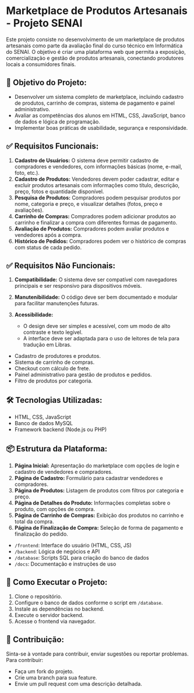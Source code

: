 # Marketplace de Produtos Artesanais - Projeto SENAI

Este projeto consiste no desenvolvimento de um marketplace de produtos artesanais como parte da avaliação final do curso técnico em Informática do SENAI. O objetivo é criar uma plataforma web que permita a exposição, comercialização e gestão de produtos artesanais, conectando produtores locais a consumidores finais.

## 🎯 **Objetivo do Projeto:**

* Desenvolver um sistema completo de marketplace, incluindo cadastro de produtos, carrinho de compras, sistema de pagamento e painel administrativo.
* Avaliar as competências dos alunos em HTML, CSS, JavaScript, banco de dados e lógica de programação.
* Implementar boas práticas de usabilidade, segurança e responsividade.

## ✅ **Requisitos Funcionais:**

1. **Cadastro de Usuários:** O sistema deve permitir cadastro de compradores e vendedores, com informações básicas (nome, e-mail, foto, etc.).
2. **Cadastro de Produtos:** Vendedores devem poder cadastrar, editar e excluir produtos artesanais com informações como título, descrição, preço, fotos e quantidade disponível.
3. **Pesquisa de Produtos:** Compradores podem pesquisar produtos por nome, categoria e preço, e visualizar detalhes (fotos, preço e avaliações).
4. **Carrinho de Compras:** Compradores podem adicionar produtos ao carrinho e finalizar a compra com diferentes formas de pagamento.
5. **Avaliação de Produtos:** Compradores podem avaliar produtos e vendedores após a compra.
6. **Histórico de Pedidos:** Compradores podem ver o histórico de compras com status de cada pedido.

## ✅ **Requisitos Não Funcionais:**

1. **Compatibilidade:** O sistema deve ser compatível com navegadores principais e ser responsivo para dispositivos móveis.
2. **Manutenibilidade:** O código deve ser bem documentado e modular para facilitar manutenções futuras.
3. **Acessibilidade:**

   * O design deve ser simples e acessível, com um modo de alto contraste e texto legível.
   * A interface deve ser adaptada para o uso de leitores de tela para tradução em Libras.

* Cadastro de produtores e produtos.
* Sistema de carrinho de compras.
* Checkout com cálculo de frete.
* Painel administrativo para gestão de produtos e pedidos.
* Filtro de produtos por categoria.

## 🛠️ **Tecnologias Utilizadas:**

* HTML, CSS, JavaScript
* Banco de dados MySQL
* Framework backend (Node.js ou PHP)

## 📦 **Estrutura da Plataforma:**

1. **Página Inicial:** Apresentação do marketplace com opções de login e cadastro de vendedores e compradores.
2. **Página de Cadastro:** Formulário para cadastrar vendedores e compradores.
3. **Página de Produtos:** Listagem de produtos com filtros por categoria e preço.
4. **Página de Detalhes do Produto:** Informações completas sobre o produto, com opções de compra.
5. **Página de Carrinho de Compras:** Exibição dos produtos no carrinho e total da compra.
6. **Página de Finalização de Compra:** Seleção de forma de pagamento e finalização do pedido.

* `/frontend`: Interface do usuário (HTML, CSS, JS)
* `/backend`: Lógica de negócios e API
* `/database`: Scripts SQL para criação do banco de dados
* `/docs`: Documentação e instruções de uso

## 🚀 **Como Executar o Projeto:**

1. Clone o repositório.
2. Configure o banco de dados conforme o script em `/database`.
3. Instale as dependências no backend.
4. Execute o servidor backend.
5. Acesse o frontend via navegador.

## 📝 **Contribuição:**

Sinta-se à vontade para contribuir, enviar sugestões ou reportar problemas. Para contribuir:

* Faça um fork do projeto.
* Crie uma branch para sua feature.
* Envie um pull request com uma descrição detalhada.
